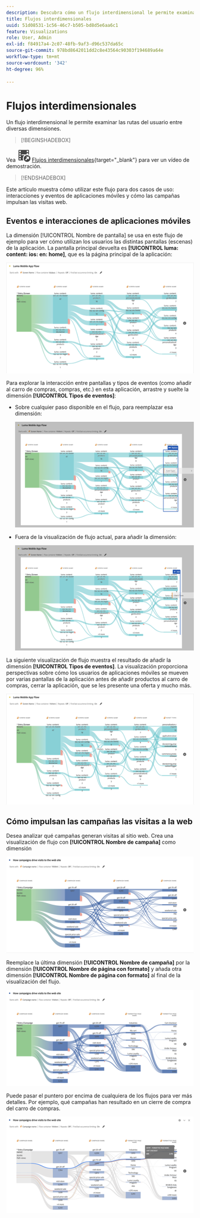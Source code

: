 ```yaml
---
description: Descubra cómo un flujo interdimensional le permite examinar las rutas del usuario entre diversas dimensiones.
title: Flujos interdimensionales
uuid: 51d08531-1c56-46c7-b505-bd8d5e6aa6c1
feature: Visualizations
role: User, Admin
exl-id: f84917a4-2c07-48fb-9af3-d96c537da65c
source-git-commit: 978bd8642011dd2c8e43564c90303f194689a64e
workflow-type: tm+mt
source-wordcount: '342'
ht-degree: 96%

---
```


# Flujos interdimensionales

Un flujo interdimensional le permite examinar las rutas del usuario entre diversas dimensiones.

>[!BEGINSHADEBOX]

Vea ![VideoCheckedOut](/help/assets/icons/VideoCheckedOut.svg) [Flujos interdimensionales](https://video.tv.adobe.com/v/327473?quality=12&learn=on&captions=spa){target="_blank"} para ver un vídeo de demostración.

>[!ENDSHADEBOX]

Este artículo muestra cómo utilizar este flujo para dos casos de uso: interacciones y eventos de aplicaciones móviles y cómo las campañas impulsan las visitas web.

## Eventos e interacciones de aplicaciones móviles

La dimensión [!UICONTROL Nombre de pantalla] se usa en este flujo de ejemplo para ver cómo utilizan los usuarios las distintas pantallas (escenas) de la aplicación. La pantalla principal devuelta es **[!UICONTROL luma: content: ios: en: home]**, que es la página principal de la aplicación:

![Un flujo que muestra el elemento añadido.](assets/flowapp.png)

Para explorar la interacción entre pantallas y tipos de eventos (como añadir al carro de compras, compras, etc.) en esta aplicación, arrastre y suelte la dimensión **[!UICONTROL Tipos de eventos]**:

* Sobre cualquier paso disponible en el flujo, para reemplazar esa dimensión:

  ![Un flujo que muestra la dimensión Página arrastrada a varias áreas.](assets/flowapp-replace.png)

* Fuera de la visualización de flujo actual, para añadir la dimensión:

  ![Un flujo que muestra la dimensión Página arrastrada al espacio en blanco al final.](assets/flowapp-add.png)

La siguiente visualización de flujo muestra el resultado de añadir la dimensión **[!UICONTROL Tipos de eventos]**. La visualización proporciona perspectivas sobre cómo los usuarios de aplicaciones móviles se mueven por varias pantallas de la aplicación antes de añadir productos al carro de compras, cerrar la aplicación, que se les presente una oferta y mucho más.

![Un valor de flujo que muestra los resultados de la dimensión Página en la parte superior de la lista.](assets/flowapp-result.png)

## Cómo impulsan las campañas las visitas a la web

Desea analizar qué campañas generan visitas al sitio web. Crea una visualización de flujo con **[!UICONTROL Nombre de campaña]** como dimensión

![Dimensión de nombre de campaña web de flujo](assets/flowweb.png)

Reemplace la última dimensión **[!UICONTROL Nombre de campaña]** por la dimensión **[!UICONTROL Nombre de página con formato]** y añada otra dimensión **[!UICONTROL Nombre de página con formato]** al final de la visualización del flujo.

![Nombre de campaña web de flujo y dimensión de página web](assets/flowweb-replace.png)

Puede pasar el puntero por encima de cualquiera de los flujos para ver más detalles. Por ejemplo, qué campañas han resultado en un cierre de compra del carro de compras.

![Desplazamiento sobre nombre de campaña web de flujo y dimensión de página web](assets/flowweb-hover.png)
